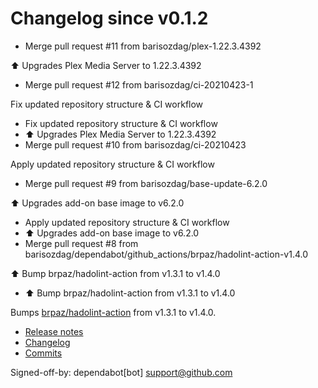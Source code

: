 # Changelog since v0.1.2
- Merge pull request #11 from barisozdag/plex-1.22.3.4392

⬆️ Upgrades Plex Media Server to 1.22.3.4392 
- Merge pull request #12 from barisozdag/ci-20210423-1

Fix updated repository structure & CI workflow 
- Fix updated repository structure & CI workflow 
- ⬆️ Upgrades Plex Media Server to 1.22.3.4392 
- Merge pull request #10 from barisozdag/ci-20210423

Apply updated repository structure & CI workflow 
- Merge pull request #9 from barisozdag/base-update-6.2.0

⬆️ Upgrades add-on base image to v6.2.0 
- Apply updated repository structure & CI workflow 
- ⬆️ Upgrades add-on base image to v6.2.0 
- Merge pull request #8 from barisozdag/dependabot/github_actions/brpaz/hadolint-action-v1.4.0

⬆️ Bump brpaz/hadolint-action from v1.3.1 to v1.4.0 
- ⬆ Bump brpaz/hadolint-action from v1.3.1 to v1.4.0

Bumps [brpaz/hadolint-action](https://github.com/brpaz/hadolint-action) from v1.3.1 to v1.4.0.
- [Release notes](https://github.com/brpaz/hadolint-action/releases)
- [Changelog](https://github.com/hadolint/hadolint-action/blob/master/.releaserc)
- [Commits](https://github.com/brpaz/hadolint-action/compare/v1.3.1...473e36ba306c199243ffe4f1e652a8b60a8fa296)

Signed-off-by: dependabot[bot] <support@github.com> 
